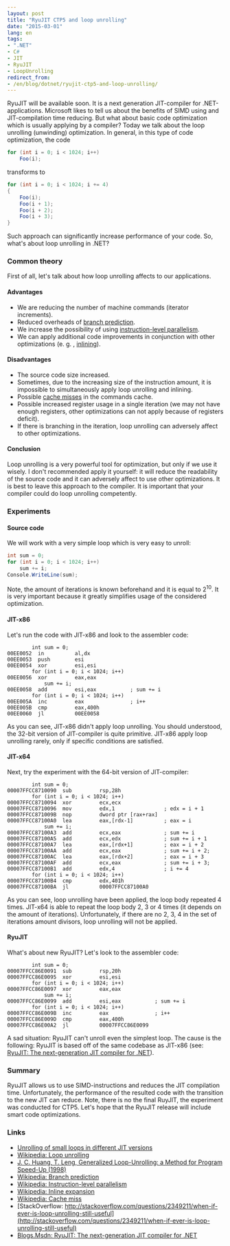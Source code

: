 ```yaml
---
layout: post
title: "RyuJIT CTP5 and loop unrolling"
date: "2015-03-01"
lang: en
tags:
- ".NET"
- C#
- JIT
- RyuJIT
- LoopUnrolling
redirect_from:
- /en/blog/dotnet/ryujit-ctp5-and-loop-unrolling/
---
```


RyuJIT will be available soon. It is a next generation JIT-compiler for .NET-applications. Microsoft likes to tell us about the benefits of SIMD using and JIT-compilation time reducing. But what about basic code optimization which is usually applying by a compiler? Today we talk about the loop unrolling (unwinding) optimization. In general, in this type of code optimization, the code

```cs
for (int i = 0; i < 1024; i++)
    Foo(i);
```

transforms to

```cs
for (int i = 0; i < 1024; i += 4)
{
    Foo(i);
    Foo(i + 1);
    Foo(i + 2);
    Foo(i + 3);
}
```

Such approach can significantly increase performance of your code. So, what's about loop unrolling in .NET?

<!--more-->

### Common theory

First of all, let's talk about how loop unrolling affects to our applications.

#### Advantages

* We are reducing the number of machine commands (iterator increments).
* Reduced overheads of [branch prediction](https://en.wikipedia.org/wiki/Branch_predictor).
* We increase the possibility of using [instruction-level parallelism](https://en.wikipedia.org/wiki/Instruction-level_parallelism).
* We can apply additional code improvements in conjunction with other optimizations (e. g. , [inlining](http://en.wikipedia.org/wiki/Inline_expansion)).

#### Disadvantages

* The source code size increased.
* Sometimes, due to the increasing size of the instruction amount, it is impossible to simultaneously apply loop unrolling and inlining.
* Possible [cache misses](http://en.wikipedia.org/wiki/CPU_cache#Cache_miss) in the commands cache.
* Possible increased register usage in a single iteration (we may not have enough registers, other optimizations can not apply because of registers deficit).
* If there is branching in the iteration, loop unrolling can adversely affect to other optimizations.

#### Conclusion

Loop unrolling is a very powerful tool for optimization, but only if we use it wisely. I don't recommended apply it yourself: it will reduce the readability of the source code and it can adversely affect to use other optimizations. It is best to leave this approach to the compiler. It is important that your compiler could do loop unrolling competently.

### Experiments

#### Source code

We will work with a very simple loop which is very easy to unroll:

```cs
int sum = 0;
for (int i = 0; i < 1024; i++)
    sum += i;
Console.WriteLine(sum);
```

Note, the amount of iterations is known beforehand and it is equal to 2<sup>10</sup>. It is very important because it greatly simplifies usage of the considered optimization.

#### JIT-x86

Let's run the code with JIT-x86 and look to the assembler code:

```
        int sum = 0;                    
00EE0052  in          al,dx             
00EE0053  push        esi               
00EE0054  xor         esi,esi           
        for (int i = 0; i < 1024; i++)  
00EE0056  xor         eax,eax           
            sum += i;                   
00EE0058  add         esi,eax           ; sum += i
        for (int i = 0; i < 1024; i++)  
00EE005A  inc         eax               ; i++
00EE005B  cmp         eax,400h          
00EE0060  jl          00EE0058          
```

As you can see, JIT-x86 didn't apply loop unrolling. You should understood, the 32-bit version of JIT-compiler is quite primitive. JIT-x86 apply loop unrolling rarely, only if specific conditions are satisfied.

#### JIT-x64

Next, try the experiment with the 64-bit version of JIT-compiler:

```
        int sum = 0;                               
00007FFCC8710090  sub         rsp,28h              
        for (int i = 0; i < 1024; i++)             
00007FFCC8710094  xor         ecx,ecx              
00007FFCC8710096  mov         edx,1                ; edx = i + 1
00007FFCC871009B  nop         dword ptr [rax+rax]  
00007FFCC87100A0  lea         eax,[rdx-1]          ; eax = i
            sum += i;                              
00007FFCC87100A3  add         ecx,eax              ; sum += i
00007FFCC87100A5  add         ecx,edx              ; sum += i + 1
00007FFCC87100A7  lea         eax,[rdx+1]          ; eax = i + 2
00007FFCC87100AA  add         ecx,eax              ; sum += i + 2;
00007FFCC87100AC  lea         eax,[rdx+2]          ; eax = i + 3
00007FFCC87100AF  add         ecx,eax              ; sum += i + 3;
00007FFCC87100B1  add         edx,4                ; i += 4
        for (int i = 0; i < 1024; i++)             
00007FFCC87100B4  cmp         edx,401h             
00007FFCC87100BA  jl          00007FFCC87100A0     
```

As you can see, loop unrolling have been applied, the loop body repeated 4 times. JIT-x64 is able to repeat the loop body 2, 3 or 4 times (it depends on the amount of iterations). Unfortunately, if there are no 2, 3, 4 in the set of iterations amount divisors, loop unrolling will not be applied.

#### RyuJIT

What's about new RyuJIT? Let's look to the assembler code:

```
        int sum = 0;                            
00007FFCC86E0091  sub         rsp,20h           
00007FFCC86E0095  xor         esi,esi           
        for (int i = 0; i < 1024; i++)          
00007FFCC86E0097  xor         eax,eax           
            sum += i;                           
00007FFCC86E0099  add         esi,eax           ; sum += i
        for (int i = 0; i < 1024; i++)          
00007FFCC86E009B  inc         eax               ; i++
00007FFCC86E009D  cmp         eax,400h          
00007FFCC86E00A2  jl          00007FFCC86E0099  
```

A sad situation: RyuJIT can't unroll even the simplest loop. The cause is the following: RyuJIT is based off of the same codebase as JIT-x86 (see: [RyuJIT: The next-generation JIT compiler for .NET](http://blogs.msdn.com/b/dotnet/archive/2013/09/30/ryujit-the-next-generation-jit-compiler.aspx)).

### Summary

RyuJIT allows us to use SIMD-instructions and reduces the JIT compilation time. Unfortunately, the performance of the resulted code with the transition to the new JIT can reduce. Note, there is no the final RuyJIT, the experiment was conducted for CTP5. Let's hope that the RyuJIT release will include smart code optimizations.

### Links

* [Unrolling of small loops in different JIT versions](http://aakinshin.net/en/blog/dotnet/unrolling-of-small-loops-in-different-jit-versions/)
* [Wikipedia: Loop unrolling](http://en.wikipedia.org/wiki/Loop_unrolling)
* [J. C. Huang, T. Leng, Generalized Loop-Unrolling: a Method for Program Speed-Up (1998)](https://www.researchgate.net/publication/2449271_Generalized_Loop-Unrolling_a_Method_for_Program_Speed-Up)
* [Wikipedia: Branch prediction](https://en.wikipedia.org/wiki/Branch_predictor)
* [Wikipedia: Instruction-level parallelism](https://en.wikipedia.org/wiki/Instruction-level_parallelism)
* [Wikipedia: Inline expansion](http://en.wikipedia.org/wiki/Inline_expansion)
* [Wikipedia: Cache miss](http://en.wikipedia.org/wiki/CPU_cache#Cache_miss)
* [StackOverflow: http://stackoverflow.com/questions/2349211/when-if-ever-is-loop-unrolling-still-useful](http://stackoverflow.com/questions/2349211/when-if-ever-is-loop-unrolling-still-useful)
* [Blogs.Msdn: RyuJIT: The next-generation JIT compiler for .NET](http://blogs.msdn.com/b/dotnet/archive/2013/09/30/ryujit-the-next-generation-jit-compiler.aspx)